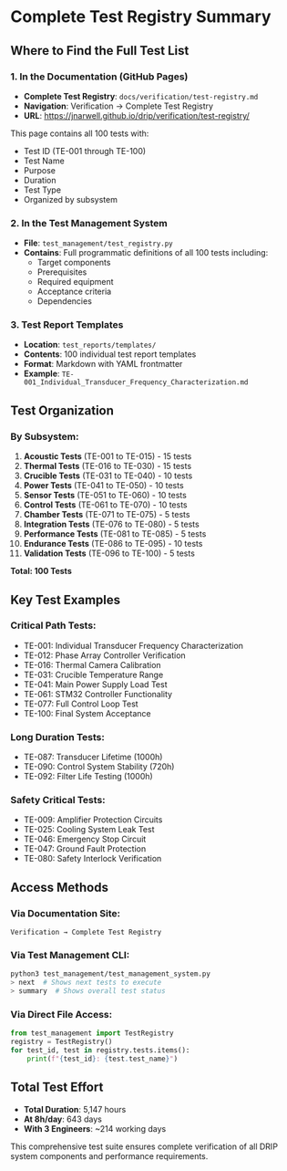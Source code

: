 # Complete Test Registry Summary

## Where to Find the Full Test List

### 1. In the Documentation (GitHub Pages)
- **Complete Test Registry**: `docs/verification/test-registry.md`
- **Navigation**: Verification → Complete Test Registry
- **URL**: https://jnarwell.github.io/drip/verification/test-registry/

This page contains all 100 tests with:
- Test ID (TE-001 through TE-100)
- Test Name
- Purpose
- Duration
- Test Type
- Organized by subsystem

### 2. In the Test Management System
- **File**: `test_management/test_registry.py`
- **Contains**: Full programmatic definitions of all 100 tests including:
  - Target components
  - Prerequisites
  - Required equipment
  - Acceptance criteria
  - Dependencies

### 3. Test Report Templates
- **Location**: `test_reports/templates/`
- **Contents**: 100 individual test report templates
- **Format**: Markdown with YAML frontmatter
- **Example**: `TE-001_Individual_Transducer_Frequency_Characterization.md`

## Test Organization

### By Subsystem:
1. **Acoustic Tests** (TE-001 to TE-015) - 15 tests
2. **Thermal Tests** (TE-016 to TE-030) - 15 tests
3. **Crucible Tests** (TE-031 to TE-040) - 10 tests
4. **Power Tests** (TE-041 to TE-050) - 10 tests
5. **Sensor Tests** (TE-051 to TE-060) - 10 tests
6. **Control Tests** (TE-061 to TE-070) - 10 tests
7. **Chamber Tests** (TE-071 to TE-075) - 5 tests
8. **Integration Tests** (TE-076 to TE-080) - 5 tests
9. **Performance Tests** (TE-081 to TE-085) - 5 tests
10. **Endurance Tests** (TE-086 to TE-095) - 10 tests
11. **Validation Tests** (TE-096 to TE-100) - 5 tests

**Total: 100 Tests**

## Key Test Examples

### Critical Path Tests:
- TE-001: Individual Transducer Frequency Characterization
- TE-012: Phase Array Controller Verification
- TE-016: Thermal Camera Calibration
- TE-031: Crucible Temperature Range
- TE-041: Main Power Supply Load Test
- TE-061: STM32 Controller Functionality
- TE-077: Full Control Loop Test
- TE-100: Final System Acceptance

### Long Duration Tests:
- TE-087: Transducer Lifetime (1000h)
- TE-090: Control System Stability (720h)
- TE-092: Filter Life Testing (1000h)

### Safety Critical Tests:
- TE-009: Amplifier Protection Circuits
- TE-025: Cooling System Leak Test
- TE-046: Emergency Stop Circuit
- TE-047: Ground Fault Protection
- TE-080: Safety Interlock Verification

## Access Methods

### Via Documentation Site:
```
Verification → Complete Test Registry
```

### Via Test Management CLI:
```bash
python3 test_management/test_management_system.py
> next  # Shows next tests to execute
> summary  # Shows overall test status
```

### Via Direct File Access:
```python
from test_management import TestRegistry
registry = TestRegistry()
for test_id, test in registry.tests.items():
    print(f"{test_id}: {test.test_name}")
```

## Total Test Effort
- **Total Duration**: 5,147 hours
- **At 8h/day**: 643 days
- **With 3 Engineers**: ~214 working days

This comprehensive test suite ensures complete verification of all DRIP system components and performance requirements.